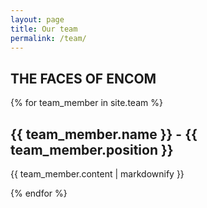 ```yaml
---
layout: page
title: Our team
permalink: /team/
---
```


## THE FACES OF ENCOM

{% for team_member in site.team %}
  <h2>{{ team_member.name }} - {{ team_member.position }}</h2>
  <p>{{ team_member.content | markdownify }}</p>
{% endfor %}